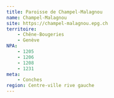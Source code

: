 ```yaml
---
title: Paroisse de Champel-Malagnou
name: Champel-Malagnou
site: https://champel-malagnou.epg.ch
territoire:
    - Chêne-Bougeries
    - Genève
NPA:
    - 1205
    - 1206
    - 1208
    - 1231
meta:
    - Conches
region: Centre-ville rive gauche
---
```

